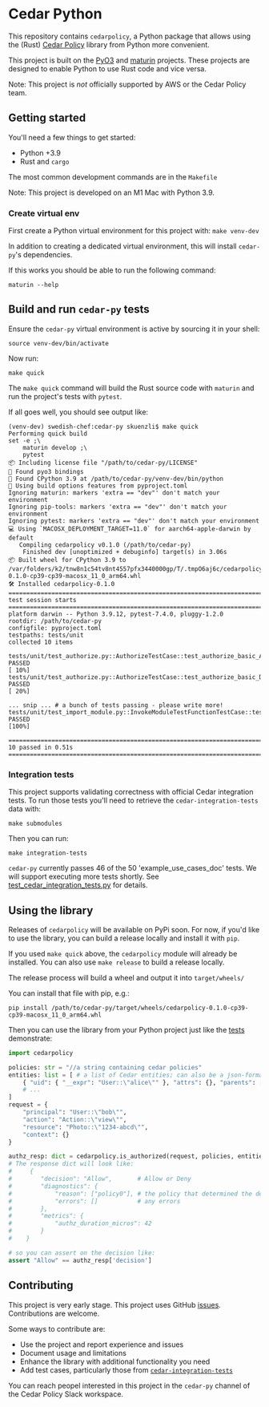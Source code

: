 # Cedar Python

This repository contains `cedarpolicy`, a Python package that allows using the (Rust) [Cedar Policy](https://github.com/cedar-policy/cedar/tree/main) library from Python more convenient.

This project is built on the [PyO3](https://docs.rs/pyo3/latest/pyo3/index.html) and [maturin](https://www.maturin.rs/index.html) projects.  These projects are designed to enable Python to use Rust code and vice versa.

Note: This project is _not_ officially supported by AWS or the Cedar Policy team.

## Getting started

You'll need a few things to get started:

* Python +3.9
* Rust and `cargo`

The most common development commands are in the `Makefile`

Note: This project is developed on an M1 Mac with Python 3.9.

### Create virtual env

First create a Python virtual environment for this project with:
`make venv-dev`

In addition to creating a dedicated virtual environment, this will install `cedar-py`'s dependencies.

If this works you should be able to run the following command:
``` shell
maturin --help
```

## Build and run `cedar-py` tests

Ensure the `cedar-py` virtual environment is active by sourcing it in your shell:

```shell
source venv-dev/bin/activate
```

Now run:
```shell
make quick
```

The `make quick` command will build the Rust source code with `maturin` and run the project's tests with `pytest`.

If all goes well, you should see output like:
```shell
(venv-dev) swedish-chef:cedar-py skuenzli$ make quick
Performing quick build
set -e ;\
	maturin develop ;\
	pytest
📦 Including license file "/path/to/cedar-py/LICENSE"
🔗 Found pyo3 bindings
🐍 Found CPython 3.9 at /path/to/cedar-py/venv-dev/bin/python
📡 Using build options features from pyproject.toml
Ignoring maturin: markers 'extra == "dev"' don't match your environment
Ignoring pip-tools: markers 'extra == "dev"' don't match your environment
Ignoring pytest: markers 'extra == "dev"' don't match your environment
💻 Using `MACOSX_DEPLOYMENT_TARGET=11.0` for aarch64-apple-darwin by default
   Compiling cedarpolicy v0.1.0 (/path/to/cedar-py)
    Finished dev [unoptimized + debuginfo] target(s) in 3.06s
📦 Built wheel for CPython 3.9 to /var/folders/k2/tnw8n1c54tv8nt4557pfx3440000gp/T/.tmpO6aj6c/cedarpolicy-0.1.0-cp39-cp39-macosx_11_0_arm64.whl
🛠 Installed cedarpolicy-0.1.0
================================================================================================ test session starts ================================================================================================
platform darwin -- Python 3.9.12, pytest-7.4.0, pluggy-1.2.0
rootdir: /path/to/cedar-py
configfile: pyproject.toml
testpaths: tests/unit
collected 10 items

tests/unit/test_authorize.py::AuthorizeTestCase::test_authorize_basic_ALLOW PASSED                                                                                                                            [ 10%]
tests/unit/test_authorize.py::AuthorizeTestCase::test_authorize_basic_DENY PASSED                                                                                                                             [ 20%]

... snip ... # a bunch of tests passing - please write more!
tests/unit/test_import_module.py::InvokeModuleTestFunctionTestCase::test_invoke_parse_test_policy PASSED                                                                                                      [100%]

================================================================================================ 10 passed in 0.51s =================================================================================================
```

### Integration tests
This project supports validating correctness with official Cedar integration tests. To run those tests you'll need to retrieve the `cedar-integration-tests` data with:

```shell
make submodules
```

Then you can run:
```shell
make integration-tests
```

`cedar-py` currently passes 46 of the 50 'example_use_cases_doc' tests.  We will support executing more tests shortly. See [test_cedar_integration_tests.py](tests/integration/test_cedar_integration_tests.py) for details.

## Using the library
Releases of `cedarpolicy` will be available on PyPi soon.  For now, if you'd like to use the library, you can build a release locally and install it with `pip`.

If you used `make quick` above, the `cedarpolicy` module will already be installed. You can also use `make release` to build a release locally.

The release process will build a wheel and output it into `target/wheels/`

You can install that file with pip, e.g.:
```shell
pip install /path/to/cedar-py/target/wheels/cedarpolicy-0.1.0-cp39-cp39-macosx_11_0_arm64.whl
```

Then you can use the library from your Python project just like the [tests](tests/unit) demonstrate:

```python
import cedarpolicy

policies: str = "//a string containing cedar policies"
entities: list = [ # a list of Cedar entities; can also be a json-formatted string of Cedar entities
    { "uid": { "__expr": "User::\"alice\"" }, "attrs": {}, "parents": [] }
    # ...
]
request = {
    "principal": "User::\"bob\"",
    "action": "Action::\"view\"",
    "resource": "Photo::\"1234-abcd\"",
    "context": {}
}

authz_resp: dict = cedarpolicy.is_authorized(request, policies, entities)
# The response dict will look like:
#     {
#        "decision": "Allow",       # Allow or Deny
#        "diagnostics": {
#            "reason": ["policy0"], # the policy that determined the decision
#            "errors": []           # any errors
#        },
#        "metrics": {
#            "authz_duration_micros": 42
#        }
#    }

# so you can assert on the decision like:
assert "Allow" == authz_resp['decision']
```

## Contributing

This project is very early stage. This project uses GitHub [issues](https://github.com/k9securityio/cedar-py/issues). Contributions are welcome.

Some ways to contribute are:
* Use the project and report experience and issues
* Document usage and limitations
* Enhance the library with additional functionality you need
* Add test cases, particularly those from [`cedar-integration-tests`](https://github.com/k9securityio/cedar-py/issues/3)

You can reach peopel interested in this project in the `cedar-py` channel of the Cedar Policy Slack workspace.
